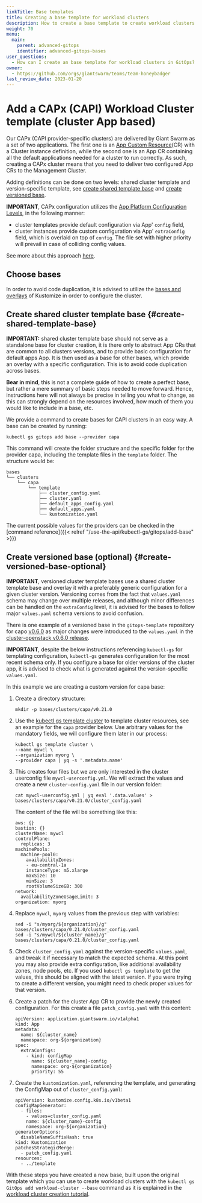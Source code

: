 ```yaml
---
linkTitle: Base templates
title: Creating a base template for workload clusters
description: How to create a base template to create workload clusters with different configurations.
weight: 70
menu:
  main:
    parent: advanced-gitops
    identifier: advanced-gitops-bases
user_questions:
  - How can I create an base template for workload clusters in GitOps?
owner:
  - https://github.com/orgs/giantswarm/teams/team-honeybadger
last_review_date: 2023-01-20
---
```


# Add a CAPx (CAPI) Workload Cluster template (cluster App based)

Our CAPx (CAPI provider-specific clusters) are delivered by Giant Swarm as a set of two applications. The first one is an [App Custom Resource](https://docs.giantswarm.io/platform-overview/app-platform/)(CR) with a Cluster instance definition, while the second one is an App CR containing all the default applications needed for a cluster to run correctly. As such, creating a CAPx cluster means that you need to deliver two configured App CRs to the Management Cluster.

Adding definitions can be done on two levels: shared cluster template and version-specific template, see [create shared template base](#create-shared-template-base) and [create versioned base](#create-versioned-base-optional).

**IMPORTANT**, CAPx configuration utilizes the [App Platform Configuration Levels](/getting-started/app-platform/app-configuration/#levels), in the following manner:

- cluster templates provide default configuration via App' `config` field,
- cluster instances provide custom configuration via App' `extraConfig` field, which is overlaid on top of `config`. The file set with higher priority will prevail in case of colliding config values.

See more about this approach [here](https://github.com/giantswarm/rfc/tree/main/merging-configmaps-gitops).

## Choose bases

In order to avoid code duplication, it is advised to utilize the [bases and overlays](https://kubernetes.io/docs/tasks/manage-kubernetes-objects/kustomization/#bases-and-overlays) of Kustomize in order to configure the cluster.

## Create shared cluster template base {#create-shared-template-base}

**IMPORTANT:** shared cluster template base should not serve as a standalone base for cluster creation, it is there only to abstract App CRs that are common to all clusters versions, and to provide basic configuration for default apps App. It is then used as a base for other bases, which provide an overlay with a specific configuration. This is to avoid code duplication across bases.

**Bear in mind**, this is not a complete guide of how to create a perfect base, but rather a mere summary of basic steps needed to move forward. Hence, instructions here will not always be precise in telling you what to change, as this can strongly depend on the resources involved, how much of them you would like to include in a base, etc.

We provide a command to create bases for CAPI clusters in an easy way. A base can be created by running:

```nohighlight
kubectl gs gitops add base --provider capa
```

This command will create the folder structure and the specific folder for the provider capa, including the template files in the `template` folder. The structure would be:

```nohighlight
bases
└── clusters
    └── capa
        └── template
            ├── cluster_config.yaml
            ├── cluster.yaml
            ├── default_apps_config.yaml
            ├── default_apps.yaml
            └── kustomization.yaml
```

The current possible values for the providers can be checked in the [command reference]({{< relref "/use-the-api/kubectl-gs/gitops/add-base" >}})

## Create versioned base (optional) {#create-versioned-base-optional}

**IMPORTANT**, versioned cluster template bases use a shared cluster template base and overlay it with a preferably generic configuration for a given cluster version. Versioning comes from the fact that `values.yaml` schema may change over multiple releases, and although minor differences can be handled on the `extraConfig` level, it is advised for the bases to follow major `values.yaml` schema versions to avoid confusion.

There is one example of a versioned base in the `gitops-template` repository for capo [v0.6.0](https://github.com/giantswarm/gitops-template/tree/main/bases/clusters/capo/>=v0.6.0) as major changes were introduced to the `values.yaml` in the [cluster-openstack v0.6.0 release](https://github.com/giantswarm/cluster-openstack/releases/tag/v0.6.0).

**IMPORTANT**, despite the below instructions referencing `kubectl-gs` for templating configuration, `kubectl-gs` generates configuration for the most recent schema only. If you configure a base for older versions of the cluster app, it is advised to check what is generated against the version-specific `values.yaml`.

In this example we are creating a custom version for capa base:

1. Create a directory structure:

    ```nohighlight
    mkdir -p bases/clusters/capa/v0.21.0
    ```

2. Use the [kubectl gs template cluster](/use-the-api/kubectl-gs/template-cluster/) to template cluster resources, see an example for the `capa` provider below. Use arbitrary values for the mandatory fields, we will configure them later in our process:

    ```nohighlight
    kubectl gs template cluster \
    --name mywcl \
    --organization myorg \
    --provider capa | yq -s '.metadata.name'
    ```

3. This creates four files but we are only interested in the cluster userconfig file `mywcl-userconfig.yml`. We will extract the values and create a new `cluster-config.yaml` file in our version folder:

    ```nohighlight
    cat mywcl-userconfig.yml | yq eval '.data.values' > bases/clusters/capa/v0.21.0/cluster_config.yaml
    ```

    The content of the file will be something like this:

    ```nohighlight
    aws: {}
    bastion: {}
    clusterName: mywcl
    controlPlane:
      replicas: 3
    machinePools:
      machine-pool0:
        availabilityZones:
        - eu-central-1a
        instanceType: m5.xlarge
        maxSize: 10
        minSize: 3
        rootVolumeSizeGB: 300
    network:
      availabilityZoneUsageLimit: 3
    organization: myorg
    ```

4. Replace `mywcl`, `myorg` values from the previous step with variables:

    ```nohighlight
    sed -i "s/myorg/${organization}/g" bases/clusters/capa/0.21.0/cluster_config.yaml
    sed -i "s/mywcl/${cluster_name}/g" bases/clusters/capa/0.21.0/cluster_config.yaml
    ```

5. Check `cluster_config.yaml` against the version-specific `values.yaml`, and tweak it if necessary to match the expected schema. At this point you may also provide extra configuration, like additional availability zones, node pools, etc. If you used `kubectl gs template` to get the values, this should be aligned with the latest version. If you were trying to create a different version, you might need to check proper values for that version.

6. Create a patch for the cluster App CR to provide the newly created configuration. For this create a file `patch_config.yaml` with this content:

    ```nohighlight
    apiVersion: application.giantswarm.io/v1alpha1
    kind: App
    metadata:
      name: ${cluster_name}
      namespace: org-${organization}
    spec:
      extraConfigs:
        - kind: configMap
          name: ${cluster_name}-config
          namespace: org-${organization}
          priority: 55
    ```

7. Create the `kustomization.yaml`, referencing the template, and generating the ConfigMap out of `cluster_config.yaml`:

    ```nohighlight
    apiVersion: kustomize.config.k8s.io/v1beta1
    configMapGenerator:
      - files:
        - values=cluster_config.yaml
        name: ${cluster_name}-config
        namespace: org-${organization}
    generatorOptions:
      disableNameSuffixHash: true
    kind: Kustomization
    patchesStrategicMerge:
      - patch_config.yaml
    resources:
      - ../template
    ```

With these steps you have created a new base, built upon the original template which you can use to create workload clusters with the `kubectl gs GitOps add workload-cluster --base` command as it is explained in the [workload cluster creation tutorial](/advanced/gitops/manage-workload-clusters/#managing-workload-clusters).
